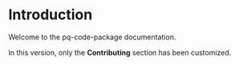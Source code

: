 # Introduction

Welcome to the pq-code-package documentation.

In this version, only the **Contributing** section has been
customized.

